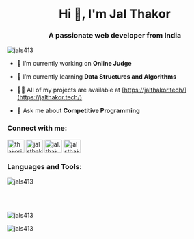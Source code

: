 <h1 align="center">Hi 👋, I'm Jal Thakor</h1>
<h3 align="center">A passionate web developer from India</h3>

<p align="left"> <img src="https://komarev.com/ghpvc/?username=jals413&label=Visitors&color=2de142&style=flat-square" alt="jals413" /> </p>

- 🔭 I’m currently working on **Online Judge**

- 🌱 I’m currently learning **Data Structures and Algorithms**

- 👨‍💻 All of my projects are available at [https://jalthakor.tech/](https://jalthakor.tech/)

- 💬 Ask me about **Competitive Programming**

<h3 align="left">Connect with me:</h3>
<p align="left">
<a href="https://twitter.com/thakorjal" target="blank"><img align="center" src="https://raw.githubusercontent.com/rahuldkjain/github-profile-readme-generator/master/src/images/icons/Social/twitter.svg" alt="thakorjal" height="30" width="40" /></a>
<a href="https://linkedin.com/in/jalsthakor413" target="blank"><img align="center" src="https://raw.githubusercontent.com/rahuldkjain/github-profile-readme-generator/master/src/images/icons/Social/linked-in-alt.svg" alt="jalsthakor413" height="30" width="40" /></a>
<a href="https://instagram.com/jal.thakor" target="blank"><img align="center" src="https://raw.githubusercontent.com/rahuldkjain/github-profile-readme-generator/master/src/images/icons/Social/instagram.svg" alt="jal.thakor" height="30" width="40" /></a>
<a href="https://www.leetcode.com/jalsthakor413" target="blank"><img align="center" src="https://raw.githubusercontent.com/rahuldkjain/github-profile-readme-generator/master/src/images/icons/Social/leet-code.svg" alt="jalsthakor413" height="30" width="40" /></a>
</p>

<h3 align="left">Languages and Tools:</h3>
<p><img align="center" src="https://skillicons.dev/icons?i=cpp,js,py,go,mongodb,express,react,nodejs,mysql,selenium,docker,vscode,aws,git,github" alt="jals413" /></p>


<br></br>
<p><img align="center" src="https://github-readme-stats-git-masterrstaa-rickstaa.vercel.app/api?username=jals413&show_icons=true&theme=dark&locale=en" alt="jals413" /></p>

<p><img align="center" src="https://github-readme-streak-stats.herokuapp.com/?user=jals413&theme=dark" alt="jals413" /></p>
